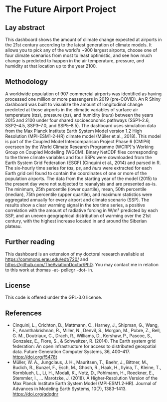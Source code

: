 # The Future Airport Project

## Lay abstract
This dashboard shows the amount of climate change expected at airports in the 21st century according to the latest generation of climate models. It allows you to pick any of the world's ~900 largest airports, choose one of four climate scenarios from most to least optimistic, and see how much change is predicted to happen in the air temperature, pressure, and humidity at that location up to the year 2100.

## Methodology
A worldwide population of 907 commercial airports was identified as having processed one million or more passengers in 2019 (pre-COVID). An R Shiny dashboard was built to visualize the amount of longitudinal change predicted at those airports in the climatic variables of surface air temperature (*tas*), pressure (*ps*), and humidity (*hurs*) between the years 2015 and 2100 under four shared socioeconomic pathways (SSP1–2.6, SSP2–4.5, SSP3–7.0, and SSP5–8.5). The dashboard uses simulation data from the Max Planck Institute Earth System Model version 1.2 High Resolution (MPI-ESM1-2-HR) climate model (Müller et al., 2018). This model is part of the Coupled Model Intercomparison Project Phase 6 (CMIP6) overseen by the World Climate Research Programme (WCRP)'s Working Group on Coupled Modelling (WGCM). Binary NetCDF files corresponding to the three climate variables and four SSPs were downloaded from the Earth System Grid Federation (ESGF) (Cinquini et al., 2014) and parsed in R. The six-hourly time series for *tas*, *ps*, and *hurs* were extracted for each Earth grid cell found to contain the coordinates of one or more of the population airports. The data from the starting year of the model (2015) to the present day were not subjected to reanalysis and are presented as-is. The minimum, 25th percentile (lower quartile), mean, 50th percentile (median), 75th percentile (upper quartile), and maximum statistics were aggregated annually for every airport and climate scenario (SSP). The results show a clear warming signal in the *tas* time series, a positive correlation with the amount of radiative forcing in W/m² predicted by each SSP, and an uneven geographical distribution of warming over the 21st century, with the highest increase located in and around the Siberian plateau.

## Further reading
This dashboard is an extension of my doctoral research available at https://commons.erau.edu/edt/720/ and https://github.com/TheAviationDoctor/PhD. You may contact me in relation to this work at thomas -at- pellegr -dot- in.

## License
This code is offered under the GPL-3.0 license.

## References
* Cinquini, L., Crichton, D., Mattmann, C., Harney, J., Shipman, G., Wang, F.,
Ananthakrishnan, R., Miller, N., Denvil, S., Morgan, M., Pobre, Z., Bell, G. M.,
Doutriaux, C., Drach, R., Williams, D., Kershaw, P., Pascoe, S., Gonzalez, E.,
Fiore, S., & Schweitzer, R. (2014). The Earth system grid federation: An open
infrastructure for access to distributed geospatial data. Future Generation
Computer Systems, 36, 400–417. https://doi.org/f5478t
* Müller, W. A., Jungclaus, J. H., Mauritsen, T., Baehr, J., Bittner, M., Budich, R., Bunzel,
F., Esch, M., Ghosh, R., Haak, H., Ilyina, T., Kleine, T., Kornblueh, L., Li, H.,
Modali, K., Notz, D., Pohlmann, H., Roeckner, E., Stemmler, I., … Marotzke, J.
(2018). A Higher‐Resolution Version of the Max Planck Institute Earth System
Model (MPI‐ESM1.2‐HR). Journal of Advances in Modeling Earth Systems,
10(7), 1383–1413. https://doi.org/gdqdnr